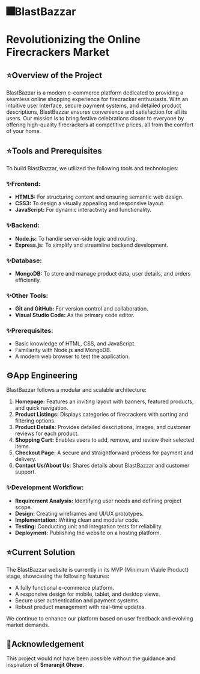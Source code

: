 # 🎆BlastBazzar 
# Revolutionizing the Online Firecrackers Market

## ⭐Overview of the Project
BlastBazzar is a modern e-commerce platform dedicated to providing a seamless online shopping experience for firecracker enthusiasts. With an intuitive user interface, secure payment systems, and detailed product descriptions, BlastBazzar ensures convenience and satisfaction for all its users. Our mission is to bring festive celebrations closer to everyone by offering high-quality firecrackers at competitive prices, all from the comfort of your home.

## ⭐Tools and Prerequisites
To build BlastBazzar, we utilized the following tools and technologies:

### ✨Frontend:
- **HTML5:** For structuring content and ensuring semantic web design.
- **CSS3:** To design a visually appealing and responsive layout.
- **JavaScript:** For dynamic interactivity and functionality.

### ✨Backend:
- **Node.js:** To handle server-side logic and routing.
- **Express.js:** To simplify and streamline backend development.

### ✨Database:
- **MongoDB:** To store and manage product data, user details, and orders efficiently.

### ✨Other Tools:
- **Git and GitHub:** For version control and collaboration.
- **Visual Studio Code:** As the primary code editor.

### ✨Prerequisites:
- Basic knowledge of HTML, CSS, and JavaScript.
- Familiarity with Node.js and MongoDB.
- A modern web browser to test the application.

## ⚙️App Engineering
BlastBazzar follows a modular and scalable architecture:

1. **Homepage:** Features an inviting layout with banners, featured products, and quick navigation.
2. **Product Listings:** Displays categories of firecrackers with sorting and filtering options.
3. **Product Details:** Provides detailed descriptions, images, and customer reviews for each product.
4. **Shopping Cart:** Enables users to add, remove, and review their selected items.
5. **Checkout Page:** A secure and straightforward process for payment and delivery.
6. **Contact Us/About Us:** Shares details about BlastBazzar and customer support.

### ✨Development Workflow:
- **Requirement Analysis:** Identifying user needs and defining project scope.
- **Design:** Creating wireframes and UI/UX prototypes.
- **Implementation:** Writing clean and modular code.
- **Testing:** Conducting unit and integration tests for reliability.
- **Deployment:** Publishing the website on a hosting platform.

## ⭐Current Solution
The BlastBazzar website is currently in its MVP (Minimum Viable Product) stage, showcasing the following features:
- A fully functional e-commerce platform.
- A responsive design for mobile, tablet, and desktop views.
- Secure user authentication and payment systems.
- Robust product management with real-time updates.

We continue to enhance our platform based on user feedback and evolving market demands.

## 🤗Acknowledgement
This project would not have been possible without the guidance and inspiration of **Smaranjit Ghose**.
